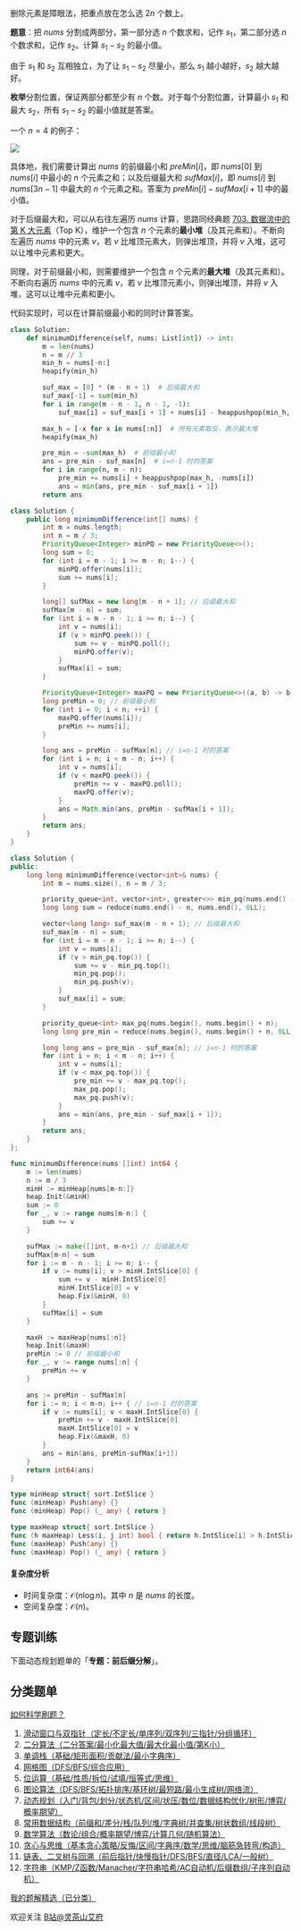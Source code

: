 删除元素是障眼法，把重点放在怎么选 $2n$ 个数上。

**题意**：把 $\textit{nums}$ 分割成两部分，第一部分选 $n$ 个数求和，记作 $s_1$，第二部分选 $n$ 个数求和，记作 $s_2$。计算 $s_1-s_2$ 的最小值。

由于 $s_1$ 和 $s_2$ 互相独立，为了让 $s_1-s_2$ 尽量小，那么 $s_1$ 越小越好，$s_2$ 越大越好。

**枚举**分割位置，保证两部分都至少有 $n$ 个数。对于每个分割位置，计算最小 $s_1$ 和最大 $s_2$，所有 $s_1-s_2$ 的最小值就是答案。

一个 $n=4$ 的例子：

![](https://pic.leetcode-cn.com/1644495549-IzYFpw-LC2163.drawio.png)

具体地，我们需要计算出 $\textit{nums}$ 的前缀最小和 $\textit{preMin}[i]$，即 $\textit{nums}[0]$ 到 $\textit{nums}[i]$ 中最小的 $n$ 个元素之和；以及后缀最大和 $\textit{sufMax}[i]$，即 $\textit{nums}[i]$ 到 $\textit{nums}[3n-1]$ 中最大的 $n$ 个元素之和。答案为 $\textit{preMin}[i]-\textit{sufMax}[i+1]$ 中的最小值。

对于后缀最大和，可以从右往左遍历 $\textit{nums}$ 计算，思路同经典题 [703. 数据流中的第 K 大元素](https://leetcode.cn/problems/kth-largest-element-in-a-stream/)（Top K），维护一个包含 $n$ 个元素的**最小堆**（及其元素和）。不断向左遍历 $\textit{nums}$ 中的元素 $v$，若 $v$ 比堆顶元素大，则弹出堆顶，并将 $v$ 入堆，这可以让堆中元素和更大。

同理，对于前缀最小和，则需要维护一个包含 $n$ 个元素的**最大堆**（及其元素和）。不断向右遍历 $\textit{nums}$ 中的元素 $v$，若 $v$ 比堆顶元素小，则弹出堆顶，并将 $v$ 入堆，这可以让堆中元素和更小。

代码实现时，可以在计算前缀最小和的同时计算答案。

```py [sol-Python3]
class Solution:
    def minimumDifference(self, nums: List[int]) -> int:
        m = len(nums)
        n = m // 3
        min_h = nums[-n:]
        heapify(min_h)

        suf_max = [0] * (m - n + 1)  # 后缀最大和
        suf_max[-1] = sum(min_h)
        for i in range(m - n - 1, n - 1, -1):
            suf_max[i] = suf_max[i + 1] + nums[i] - heappushpop(min_h, nums[i])

        max_h = [-x for x in nums[:n]]  # 所有元素取反，表示最大堆
        heapify(max_h)

        pre_min = -sum(max_h)  # 前缀最小和
        ans = pre_min - suf_max[n]  # i=n-1 时的答案
        for i in range(n, m - n):
            pre_min += nums[i] + heappushpop(max_h, -nums[i])
            ans = min(ans, pre_min - suf_max[i + 1])
        return ans
```

```java [sol-Java]
class Solution {
    public long minimumDifference(int[] nums) {
        int m = nums.length;
        int n = m / 3;
        PriorityQueue<Integer> minPQ = new PriorityQueue<>();
        long sum = 0;
        for (int i = m - 1; i >= m - n; i--) {
            minPQ.offer(nums[i]);
            sum += nums[i];
        }

        long[] sufMax = new long[m - n + 1]; // 后缀最大和
        sufMax[m - n] = sum;
        for (int i = m - n - 1; i >= n; i--) {
            int v = nums[i];
            if (v > minPQ.peek()) {
                sum += v - minPQ.poll();
                minPQ.offer(v);
            }
            sufMax[i] = sum;
        }

        PriorityQueue<Integer> maxPQ = new PriorityQueue<>((a, b) -> b - a);
        long preMin = 0; // 前缀最小和
        for (int i = 0; i < n; ++i) {
            maxPQ.offer(nums[i]);
            preMin += nums[i];
        }

        long ans = preMin - sufMax[n]; // i=n-1 时的答案
        for (int i = n; i < m - n; i++) {
            int v = nums[i];
            if (v < maxPQ.peek()) {
                preMin += v - maxPQ.poll();
                maxPQ.offer(v);
            }
            ans = Math.min(ans, preMin - sufMax[i + 1]);
        }
        return ans;
    }
}
```

```cpp [sol-C++]
class Solution {
public:
    long long minimumDifference(vector<int>& nums) {
        int m = nums.size(), n = m / 3;

        priority_queue<int, vector<int>, greater<>> min_pq(nums.end() - n, nums.end());
        long long sum = reduce(nums.end() - n, nums.end(), 0LL);

        vector<long long> suf_max(m - n + 1); // 后缀最大和
        suf_max[m - n] = sum;
        for (int i = m - n - 1; i >= n; i--) {
            int v = nums[i];
            if (v > min_pq.top()) {
                sum += v - min_pq.top();
                min_pq.pop();
                min_pq.push(v);
            }
            suf_max[i] = sum;
        }

        priority_queue<int> max_pq(nums.begin(), nums.begin() + n);
        long long pre_min = reduce(nums.begin(), nums.begin() + n, 0LL); // 前缀最小和

        long long ans = pre_min - suf_max[n]; // i=n-1 时的答案
        for (int i = n; i < m - n; i++) {
            int v = nums[i];
            if (v < max_pq.top()) {
                pre_min += v - max_pq.top();
                max_pq.pop();
                max_pq.push(v);
            }
            ans = min(ans, pre_min - suf_max[i + 1]);
        }
        return ans;
    }
};
```

```go [sol-Go]
func minimumDifference(nums []int) int64 {
	m := len(nums)
	n := m / 3
	minH := minHeap{nums[m-n:]}
	heap.Init(&minH)
	sum := 0
	for _, v := range nums[m-n:] {
		sum += v
	}

	sufMax := make([]int, m-n+1) // 后缀最大和
	sufMax[m-n] = sum
	for i := m - n - 1; i >= n; i-- {
		if v := nums[i]; v > minH.IntSlice[0] {
			sum += v - minH.IntSlice[0]
			minH.IntSlice[0] = v
			heap.Fix(&minH, 0)
		}
		sufMax[i] = sum
	}

	maxH := maxHeap{nums[:n]}
	heap.Init(&maxH)
	preMin := 0 // 前缀最小和
	for _, v := range nums[:n] {
		preMin += v
	}

	ans := preMin - sufMax[n]
	for i := n; i < m-n; i++ { // i=n-1 时的答案
		if v := nums[i]; v < maxH.IntSlice[0] {
			preMin += v - maxH.IntSlice[0]
			maxH.IntSlice[0] = v
			heap.Fix(&maxH, 0)
		}
		ans = min(ans, preMin-sufMax[i+1])
	}
	return int64(ans)
}

type minHeap struct{ sort.IntSlice }
func (minHeap) Push(any) {}
func (minHeap) Pop() (_ any) { return }

type maxHeap struct{ sort.IntSlice }
func (h maxHeap) Less(i, j int) bool { return h.IntSlice[i] > h.IntSlice[j] }
func (maxHeap) Push(any) {}
func (maxHeap) Pop() (_ any) { return }
```

#### 复杂度分析

- 时间复杂度：$\mathcal{O}(n\log n)$。其中 $n$ 是 $\textit{nums}$ 的长度。
- 空间复杂度：$\mathcal{O}(n)$。

## 专题训练

下面动态规划题单的「**专题：前后缀分解**」。

## 分类题单

[如何科学刷题？](https://leetcode.cn/circle/discuss/RvFUtj/)

1. [滑动窗口与双指针（定长/不定长/单序列/双序列/三指针/分组循环）](https://leetcode.cn/circle/discuss/0viNMK/)
2. [二分算法（二分答案/最小化最大值/最大化最小值/第K小）](https://leetcode.cn/circle/discuss/SqopEo/)
3. [单调栈（基础/矩形面积/贡献法/最小字典序）](https://leetcode.cn/circle/discuss/9oZFK9/)
4. [网格图（DFS/BFS/综合应用）](https://leetcode.cn/circle/discuss/YiXPXW/)
5. [位运算（基础/性质/拆位/试填/恒等式/思维）](https://leetcode.cn/circle/discuss/dHn9Vk/)
6. [图论算法（DFS/BFS/拓扑排序/基环树/最短路/最小生成树/网络流）](https://leetcode.cn/circle/discuss/01LUak/)
7. [动态规划（入门/背包/划分/状态机/区间/状压/数位/数据结构优化/树形/博弈/概率期望）](https://leetcode.cn/circle/discuss/tXLS3i/)
8. [常用数据结构（前缀和/差分/栈/队列/堆/字典树/并查集/树状数组/线段树）](https://leetcode.cn/circle/discuss/mOr1u6/)
9. [数学算法（数论/组合/概率期望/博弈/计算几何/随机算法）](https://leetcode.cn/circle/discuss/IYT3ss/)
10. [贪心与思维（基本贪心策略/反悔/区间/字典序/数学/思维/脑筋急转弯/构造）](https://leetcode.cn/circle/discuss/g6KTKL/)
11. [链表、二叉树与回溯（前后指针/快慢指针/DFS/BFS/直径/LCA/一般树）](https://leetcode.cn/circle/discuss/K0n2gO/)
12. [字符串（KMP/Z函数/Manacher/字符串哈希/AC自动机/后缀数组/子序列自动机）](https://leetcode.cn/circle/discuss/SJFwQI/)

[我的题解精选（已分类）](https://github.com/EndlessCheng/codeforces-go/blob/master/leetcode/SOLUTIONS.md)

欢迎关注 [B站@灵茶山艾府](https://space.bilibili.com/206214)
